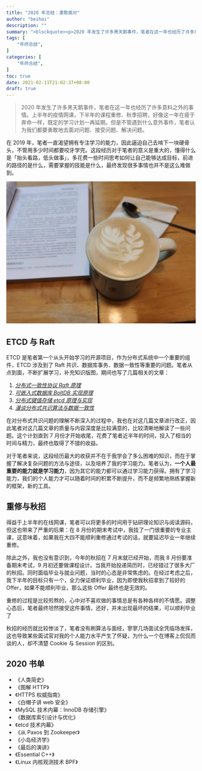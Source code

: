 ```yaml
---
title: "2020 年总结：勇敢面对"
author: "beihai"
description: ""
summary: "<blockquote><p>2020 年发生了许多黑天鹅事件，笔者在这一年也经历了许多意料之外的事情。上半年的疫情网课，下半年的课程重修、秋季招聘，好像这一年在疲于奔命一样，既定的学习计划一再延期。但是不管遇到什么意外事件，笔者认为我们都要勇敢地去面对问题、接受问题、解决问题。</p></blockquote>"
tags: [
  	"年终总结",
]
categories: [
    "年终总结",
]
toc: true
date: 2021-02-11T21:02:37+08:00
draft: true
---
```


> 2020 年发生了许多黑天鹅事件，笔者在这一年也经历了许多意料之外的事情。上半年的疫情网课，下半年的课程重修、秋季招聘，好像这一年在疲于奔命一样，既定的学习计划一再延期。但是不管遇到什么意外事件，笔者认为我们都要勇敢地去面对问题、接受问题、解决问题。

在 2019 年，笔者一直渴望拥有专注学习的能力，因此逼迫自己去啃下一块硬骨头，不管用多少时间都要咬牙学完。这段经历对于笔者的意义是重大的，懂得什么是「抬头看路，低头做事」，多花费一些时间思考如何让自己能够达成目标，前进的路径的是什么，需要掌握的技能是什么，最终发现很多事情也并不是这么难做到。

![title](title.png)

## ETCD 与 Raft

ETCD 是笔者第一个从头开始学习的开源项目，作为分布式系统中一个重要的组件，ETCD 涉及到了 Raft 共识、数据库事务、数据一致性等重要的问题。笔者从点到面，不断扩展学习，补充知识版图，期间也写了几篇相关的文章：

1. *[分布式一致性协议 Raft 原理](https://wingsxdu.com/post/algorithms/raft)*
2. *[可嵌入式数据库 BoltDB 实现原理](https://wingsxdu.com/post/database/boltdb)*
3. *[分布式键值存储 etcd 原理与实现](https://wingsxdu.com/post/database/etcd)*
4. *[漫谈分布式共识算法与数据一致性](https://wingsxdu.com/post/algorithms/distributed-consensus-and-data-consistent)*

在对分布式共识问题的理解不断深入的过程中，我也在对这几篇文章进行改正，因此笔者对这几篇文章的质量与内容深度是比较满意的，比较清晰地解读了一些问题。这个计划直到 7 月份才开始收尾，花费了笔者近半年的时间，投入了相当的时间与精力，最终也取得了不错的收益。

对于笔者来说，这段经历最大的收获并不在于我学会了多么困难的知识，而在于掌握了解决复杂问题的方法与途径，以及培养了我的学习能力。笔者认为，**一个人最重要的能力就是学习能力**，因为其它的能力都可以通过学习能力获得。拥有了学习能力，我们的个人能力才可以随着时间的积累不断提升，而不是频繁地熟练掌握新的框架，新的工具。

## 重修与秋招

得益于上半年的在线网课，笔者可以将更多的时间用于钻研理论知识与阅读源码，但这也带来了严重的后果：在 8 月份的期末考试中，我挂了一门很重要的专业主课，这意味着，如果我在大四不能顺利重修通过考试的话，就要延迟毕业一年继续重修。

除此之外，我也没有意识到，今年的秋招在 7 月末就已经开始，而我 8 月份要准备期末考试，9 月初还要做课程设计。当我开始投递简历时，已经错过了很多大厂的秋招。同时面临毕业与就业问题，当时的心态是非常焦虑的。在经过考虑之后，我下半年的目标只有一个，全力保证顺利毕业，因为即使我秋招拿到了较好的 Offer，如果不能顺利毕业，那么这些 Offer 最终也是无效的。

重修的过程是比较煎熬的，心中对不喜欢做的事情总是有各种各样的不情愿。调整心态后，笔者最终坦然接受这件事情，还好，并未出现最坏的结果，可以顺利毕业了

秋招的经历就比较惨淡了，笔者没有刷算法与面经，寥寥几场面试全凭临场发挥，这也导致某些面试官对我的个人能力水平产生了怀疑，为什么一个在博客上侃侃而谈的人，却不清楚 Cookie 与 Session 的区别。

## 2020 书单

- 《人类简史》
- 《图解 HTTP》
- 《HTTPS 权威指南》
- 《白帽子讲 web 安全》
- 《MySQL 技术内幕：InnoDB 存储引擎》
- 《数据库索引设计与优化》
- 《etcd 技术内幕》
- 《从 Paxos 到 Zookeeper》
- 《小岛经济学》
- 《最后的演讲》
- 《Essential C++》
- 《Linux 内核观测技术 BPF》